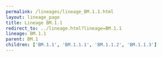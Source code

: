 ```yaml
---
permalink: /lineages/lineage_BM.1.1.html
layout: lineage_page
title: Lineage BM.1.1
redirect_to: ../lineage.html?lineage=BM.1.1
lineage: BM.1.1
parent: BM.1
children: ['BM.1.1', 'BM.1.1.1', 'BM.1.1.2', 'BM.1.1.3']
---
```

